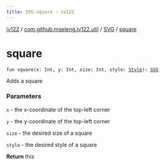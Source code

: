 ```yaml
---
title: SVG.square - iv122
---
```


[iv122](../../index.md) / [com.github.mseleng.iv122.util](../index.md) / [SVG](index.md) / [square](.)

# square

`fun square(x: Int, y: Int, size: Int, style: `[`Style`](../-style/index.md)`): `[`SVG`](index.md)

Adds a square

### Parameters

`x` - the x-coordinate of the top-left corner

`y` - the y-coordinate of the top-left corner

`size` - the desired size of a square

`style` - the desired style of a square

**Return**
this

